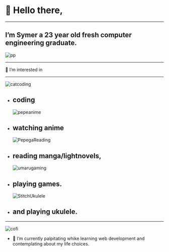<a name="Heading"></a>
#           👋  Hello there,
****
##             I’m **Symer** a 23 year old fresh computer engineering graduate.

 ![pp](https://user-images.githubusercontent.com/84711212/123800463-e983b780-d91b-11eb-94bc-7d7999e785ff.jpg)
****

👀 I’m interested in 
****

   ![catcoding](https://user-images.githubusercontent.com/84711212/123805881-066eb980-d921-11eb-8d09-977e04d2bdd2.gif)
- ## coding 

  ![pepeanime](https://user-images.githubusercontent.com/84711212/123804894-34073300-d920-11eb-800d-5098cfeaec75.gif)
- ## watching anime

  ![PepegaReading](https://user-images.githubusercontent.com/84711212/123804819-1e920900-d920-11eb-872b-6ddbf8a2e275.gif)
- ## reading manga/lightnovels, 

  ![umarugaming](https://user-images.githubusercontent.com/84711212/123805835-01116f00-d921-11eb-970d-b0c29c69129e.gif)
- ## playing games.

  ![StitchUkulele](https://user-images.githubusercontent.com/84711212/123805853-0373c900-d921-11eb-90a1-cb6a36943ba4.gif)
- ## and playing ukulele.
****
  ![cofi](https://user-images.githubusercontent.com/84711212/123802491-f1dcf200-d91d-11eb-8459-cc77723ebc58.gif)

- 🌱 I’m currently palpitating whike learning web development and contemplating about my life choices.
